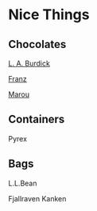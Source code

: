 # Nice Things

## Chocolates

[L. A. Burdick](https://www.burdickchocolate.com/)

[Franz](https://frans.com/)

[Marou](https://marouchocolate.com/)



## Containers

Pyrex

## Bags

L.L.Bean

Fjallraven Kanken
